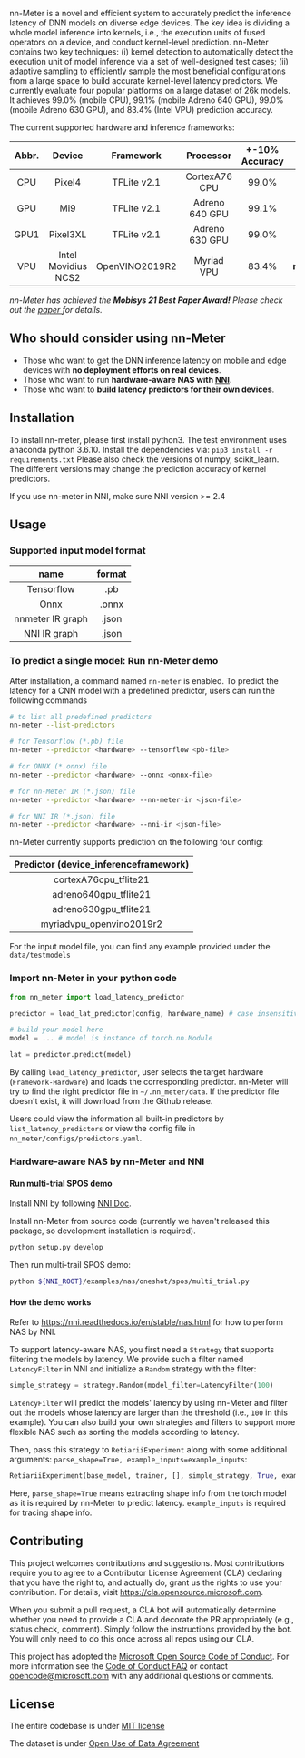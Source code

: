 nn-Meter is a novel and efficient system to accurately predict the inference latency of DNN models on diverse edge devices. The key idea is dividing a whole model inference into kernels, i.e., the execution units of fused operators on a device, and conduct kernel-level prediction.
nn-Meter contains two key techniques: (i) kernel detection to automatically detect the execution unit of model inference via a set of well-designed test cases; (ii) adaptive sampling to efficiently sample the most beneficial configurations from a large space to build accurate kernel-level latency predictors.
We currently evaluate four popular platforms on a large dataset of 26k models. It achieves 99.0% (mobile CPU), 99.1% (mobile Adreno 640 GPU), 99.0% (mobile Adreno 630 GPU), and 83.4% (Intel VPU) prediction accuracy.

The current supported hardware and inference frameworks:

| Abbr. |       Device       |   Framework   |   Processor   | +-10%  Accuracy |           Hardware name           |
| :---: | :-----------------: | :------------: | :------------: | :-------------: | :--------------------------------: |
|  CPU  |       Pixel4       |  TFLite v2.1  | CortexA76 CPU |      99.0%      |  **cortexA76cpu_tflite21**  |
|  GPU  |         Mi9         |  TFLite v2.1  | Adreno 640 GPU |      99.1%      |  **adreno640gpu_tflite21**  |
| GPU1 |      Pixel3XL      |  TFLite v2.1  | Adreno 630 GPU |      99.0%      |  **adreno630gpu_tflite21**  |
|  VPU  | Intel Movidius NCS2 | OpenVINO2019R2 |   Myriad VPU   |      83.4%      | **myriadvpu_openvino2019r2** |


*nn-Meter has achieved the **Mobisys 21 Best Paper Award!** Please check out the [paper ](https://dl.acm.org/doi/10.1145/3458864.3467882)for details.*

## Who should consider using nn-Meter

- Those who want to get the DNN inference latency on mobile and edge devices with **no deployment efforts on real devices**.
- Those who want to run **hardware-aware NAS with [NNI](https://github.com/microsoft/nni)**.
- Those who want to **build latency predictors for their own devices**.

## Installation

To install nn-meter, please first install python3. The test environment uses anaconda python 3.6.10. Install the dependencies via:
`pip3 install -r requirements.txt`
Please also check the versions of numpy, scikit_learn. The different versions may change the prediction accuracy of kernel predictors.

If you use nn-meter in NNI, make sure NNI version >= 2.4

## Usage

### Supported input model format

|       name       | format |
| :--------------: | :----: |
|    Tensorflow    |  .pb  |
|       Onnx       | .onnx |
| nnmeter IR graph | .json |
|   NNI IR graph   | .json |

### To predict a single model: Run nn-Meter demo

After installation, a command named `nn-meter` is enabled. To predict the latency for a CNN model with a predefined predictor, users can run the following commands

```bash
# to list all predefined predictors
nn-meter --list-predictors 

# for Tensorflow (*.pb) file
nn-meter --predictor <hardware> --tensorflow <pb-file> 

# for ONNX (*.onnx) file
nn-meter --predictor <hardware> --onnx <onnx-file>

# for nn-Meter IR (*.json) file
nn-meter --predictor <hardware> --nn-meter-ir <json-file> 

# for NNI IR (*.json) file
nn-meter --predictor <hardware> --nni-ir <json-file> 
```

nn-Meter currently supports prediction on the following four config:

| Predictor (device_inferenceframework) |
| :-----------------------------------: |
|         cortexA76cpu_tflite21         |
|         adreno640gpu_tflite21         |
|         adreno630gpu_tflite21         |
|       myriadvpu_openvino2019r2       |

For the input model file, you can find any example provided under the `data/testmodels`

### Import nn-Meter in your python code

```python
from nn_meter import load_latency_predictor

predictor = load_lat_predictor(config, hardware_name) # case insensitive in backend

# build your model here
model = ... # model is instance of torch.nn.Module

lat = predictor.predict(model)
```

By calling `load_latency_predictor`, user selects the target hardware (`Framework-Hardware`) and loads the corresponding predictor. nn-Meter will try to find the right predictor file in `~/.nn_meter/data`. If the predictor file doesn't exist, it will download from the Github release.

Users could view the information all built-in predictors by `list_latency_predictors` or view the config file in `nn_meter/configs/predictors.yaml`.

### Hardware-aware NAS by nn-Meter and NNI

#### Run multi-trial SPOS demo

Install NNI by following [NNI Doc](https://nni.readthedocs.io/en/stable/Tutorial/InstallationLinux.html#installation).

Install nn-Meter from source code (currently we haven't released this package, so development installation is required).

```bash
python setup.py develop
```

Then run multi-trail SPOS demo:

```bash
python ${NNI_ROOT}/examples/nas/oneshot/spos/multi_trial.py
```

#### How the demo works

Refer to https://nni.readthedocs.io/en/stable/nas.html for how to perform NAS by NNI.

To support latency-aware NAS, you first need a `Strategy` that supports filtering the models by latency. We provide such a filter named `LatencyFilter` in NNI and initialize a `Random` strategy with the filter:

```python
simple_strategy = strategy.Random(model_filter=LatencyFilter(100)
```

`LatencyFilter` will predict the models' latency by using nn-Meter and filter out the models whose latency are larger than the threshold (i.e., `100` in this example).
You can also build your own strategies and filters to support more flexible NAS such as sorting the models according to latency.

Then, pass this strategy to `RetiariiExperiment` along with some additional arguments: `parse_shape=True, example_inputs=example_inputs`:

```python
RetiariiExperiment(base_model, trainer, [], simple_strategy, True, example_inputs)
```

Here, `parse_shape=True` means extracting shape info from the torch model as it is required by nn-Meter to predict latency. `example_inputs` is required for tracing shape info.

## Contributing

This project welcomes contributions and suggestions.  Most contributions require you to agree to a
Contributor License Agreement (CLA) declaring that you have the right to, and actually do, grant us
the rights to use your contribution. For details, visit https://cla.opensource.microsoft.com.

When you submit a pull request, a CLA bot will automatically determine whether you need to provide
a CLA and decorate the PR appropriately (e.g., status check, comment). Simply follow the instructions
provided by the bot. You will only need to do this once across all repos using our CLA.

This project has adopted the [Microsoft Open Source Code of Conduct](https://opensource.microsoft.com/codeofconduct/).
For more information see the [Code of Conduct FAQ](https://opensource.microsoft.com/codeofconduct/faq/) or
contact [opencode@microsoft.com](mailto:opencode@microsoft.com) with any additional questions or comments.

## License

The entire codebase is under [MIT license](https://github.com/microsoft/nn-Meter/blob/main/LICENSE)

The dataset is under [Open Use of Data Agreement](https://github.com/Community-Data-License-Agreements/Releases/blob/main/O-UDA-1.0.md)
